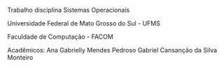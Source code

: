 Trabalho disciplina Sistemas Operacionais

Universidade Federal de Mato Grosso do Sul - UFMS

Faculdade de Computação - FACOM

Acadêmicos: 
	Ana Gabrielly Mendes Pedroso
	Gabriel Cansanção da Silva Monteiro
